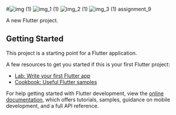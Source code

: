 #![img (1)](https://github.com/anonhossain/assignment_9/assets/141258563/be3789ce-3a1f-49b2-a342-39e35966dd41)
![img_1 (1)](https://github.com/anonhossain/assignment_9/assets/141258563/dd4dc157-cd40-4361-ac89-7141ed386151)
![img_2 (1)](https://github.com/anonhossain/assignment_9/assets/141258563/49ccea29-ff57-47cf-8b68-23c312ef362c)
![img_3 (1)](https://github.com/anonhossain/assignment_9/assets/141258563/c9e7d76b-5fe8-46d2-bcf4-1730819e30b5)
 assignment_9

A new Flutter project.

## Getting Started

This project is a starting point for a Flutter application.

A few resources to get you started if this is your first Flutter project:

- [Lab: Write your first Flutter app](https://docs.flutter.dev/get-started/codelab)
- [Cookbook: Useful Flutter samples](https://docs.flutter.dev/cookbook)

For help getting started with Flutter development, view the
[online documentation](https://docs.flutter.dev/), which offers tutorials,
samples, guidance on mobile development, and a full API reference.

